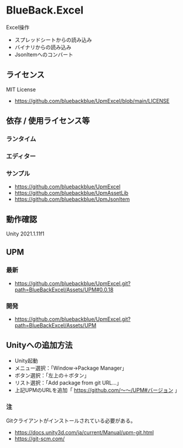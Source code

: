 # BlueBack.Excel
Excel操作
* スプレッドシートからの読み込み
* バイナリからの読み込み
* JsonItemへのコンバート

## ライセンス
MIT License
* https://github.com/bluebackblue/UpmExcel/blob/main/LICENSE

## 依存 / 使用ライセンス等
### ランタイム
### エディター
### サンプル
* https://github.com/bluebackblue/UpmExcel
* https://github.com/bluebackblue/UpmAssetLib
* https://github.com/bluebackblue/UpmJsonItem

## 動作確認
Unity 2021.1.11f1

## UPM
### 最新
* https://github.com/bluebackblue/UpmExcel.git?path=BlueBackExcel/Assets/UPM#0.0.18
### 開発
* https://github.com/bluebackblue/UpmExcel.git?path=BlueBackExcel/Assets/UPM

## Unityへの追加方法
* Unity起動
* メニュー選択：「Window->Package Manager」
* ボタン選択：「左上の＋ボタン」
* リスト選択：「Add package from git URL...」
* 上記UPMのURLを追加「 https://github.com/～～/UPM#バージョン 」
### 注
Gitクライアントがインストールされている必要がある。
* https://docs.unity3d.com/ja/current/Manual/upm-git.html
* https://git-scm.com/

